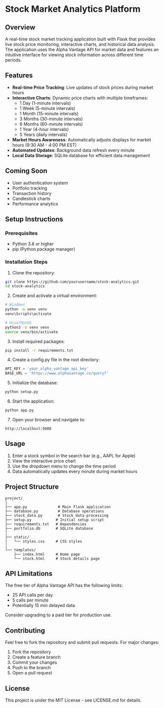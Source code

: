 # Stock Market Analytics Platform

## Overview
A real-time stock market tracking application built with Flask that provides live stock price monitoring, interactive charts, and historical data analysis. The application uses the Alpha Vantage API for market data and features an intuitive interface for viewing stock information across different time periods.

## Features
- **Real-time Price Tracking**: Live updates of stock prices during market hours
- **Interactive Charts**: Dynamic price charts with multiple timeframes:
  - 1 Day (1-minute intervals)
  - 1 Week (5-minute intervals)
  - 1 Month (15-minute intervals)
  - 3 Months (30-minute intervals)
  - 6 Months (60-minute intervals)
  - 1 Year (4-hour intervals)
  - 5 Years (daily intervals)
- **Market Hours Awareness**: Automatically adjusts displays for market hours (9:30 AM - 4:00 PM EST)
- **Automated Updates**: Background data refresh every minute
- **Local Data Storage**: SQLite database for efficient data management

## Coming Soon
- User authentication system
- Portfolio tracking
- Transaction history
- Candlestick charts
- Performance analytics

## Setup Instructions

### Prerequisites
- Python 3.8 or higher
- pip (Python package manager)

### Installation Steps

1. Clone the repository:
```bash
git clone https://github.com/yourusername/stock-analytics.git
cd stock-analytics
```

2. Create and activate a virtual environment:
```bash
# Windows
python -m venv venv
venv\Scripts\activate

# Unix/MacOS
python3 -m venv venv
source venv/bin/activate
```

3. Install required packages:
```bash
pip install -r requirements.txt
```

4. Create a config.py file in the root directory:
```python
API_KEY = 'your_alpha_vantage_api_key'
BASE_URL = 'https://www.alphavantage.co/query?'
```

5. Initialize the database:
```bash
python setup.py
```

6. Start the application:
```bash
python app.py
```

7. Open your browser and navigate to:
```
http://localhost:5000
```

## Usage

1. Enter a stock symbol in the search bar (e.g., AAPL for Apple)
2. View the interactive price chart
3. Use the dropdown menu to change the time period
4. Data automatically updates every minute during market hours

## Project Structure
```
project/
│
├── app.py              # Main Flask application
├── database.py         # Database operations
├── stock_data.py       # Stock data processing
├── setup.py           # Initial setup script
├── requirements.txt   # Dependencies
├── portfolio.db       # SQLite database
│
├── static/
│   └── styles.css     # CSS styles
│
└── templates/
    ├── index.html     # Home page
    └── stock.html     # Stock details page
```

## API Limitations
The free tier of Alpha Vantage API has the following limits:
- 25 API calls per day
- 5 calls per minute
- Potentially 15 min delayed data

Consider upgrading to a paid tier for production use.

## Contributing
Feel free to fork the repository and submit pull requests. For major changes:
1. Fork the repository
2. Create a feature branch
3. Commit your changes
4. Push to the branch
5. Open a pull request

## License
This project is under the MIT License - see LICENSE.md for details.